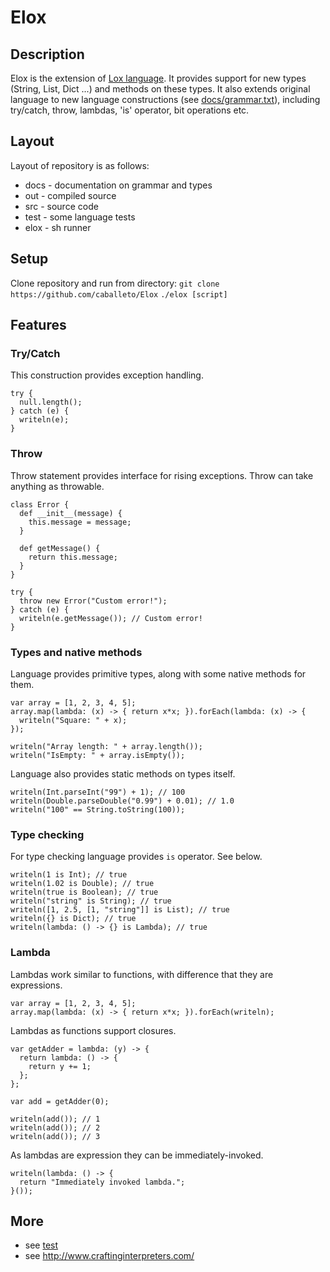 # Elox

## Description
Elox is the extension of [Lox language](https://github.com/munificent/craftinginterpreters).
It provides support for new types (String, List, Dict ...) and methods on these types. 
It also extends original language to new language constructions (see [docs/grammar.txt](https://github.com/caballeto/Elox/blob/master/docs/grammar.txt)), including try/catch, 
throw, lambdas, 'is' operator, bit operations etc.

## Layout
Layout of repository is as follows:
 - docs - documentation on grammar and types
 - out - compiled source
 - src - source code
 - test - some language tests
 - elox - sh runner
 
## Setup
Clone repository and run from directory:
`git clone https://github.com/caballeto/Elox`
`./elox [script]`

## Features
### Try/Catch
This construction provides exception handling.
```
try {
  null.length();
} catch (e) {
  writeln(e);
}
```
### Throw
Throw statement provides interface for rising exceptions. Throw can take anything as throwable.
```
class Error {
  def __init__(message) {
    this.message = message;
  }
  
  def getMessage() {
    return this.message;
  }
}

try {
  throw new Error("Custom error!");
} catch (e) {
  writeln(e.getMessage()); // Custom error!
}
```
### Types and native methods
Language provides primitive types, along with some native methods for them.
```
var array = [1, 2, 3, 4, 5];
array.map(lambda: (x) -> { return x*x; }).forEach(lambda: (x) -> {
  writeln("Square: " + x);
});

writeln("Array length: " + array.length());
writeln("IsEmpty: " + array.isEmpty());
```
Language also provides static methods on types itself.
```
writeln(Int.parseInt("99") + 1); // 100
writeln(Double.parseDouble("0.99") + 0.01); // 1.0
writeln("100" == String.toString(100));
```
### Type checking
For type checking language provides `is` operator. See below.
```
writeln(1 is Int); // true
writeln(1.02 is Double); // true
writeln(true is Boolean); // true
writeln("string" is String); // true
writeln([1, 2.5, [1, "string"]] is List); // true
writeln({} is Dict); // true
writeln(lambda: () -> {} is Lambda); // true
```
### Lambda
Lambdas work similar to functions, with difference that they are expressions.
```
var array = [1, 2, 3, 4, 5];
array.map(lambda: (x) -> { return x*x; }).forEach(writeln);
```
Lambdas as functions support closures.
```
var getAdder = lambda: (y) -> {
  return lambda: () -> {
    return y += 1;
  };
};

var add = getAdder(0);

writeln(add()); // 1
writeln(add()); // 2
writeln(add()); // 3
```
As lambdas are expression they can be immediately-invoked.
```
writeln(lambda: () -> { 
  return "Immediately invoked lambda."; 
}());
```
## More
 - see [test](https://github.com/caballeto/Elox/tree/master/test)
 - see http://www.craftinginterpreters.com/
